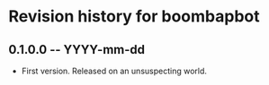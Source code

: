 # Revision history for boombapbot

## 0.1.0.0 -- YYYY-mm-dd

* First version. Released on an unsuspecting world.
